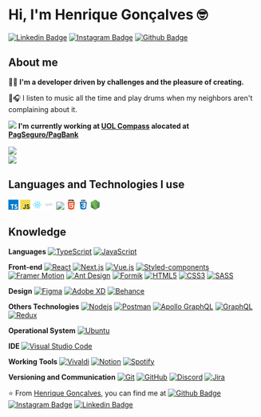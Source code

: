 # Hi, I'm Henrique Gonçalves 🤓

[![Linkedin Badge](https://img.shields.io/badge/-LinkedIn-blue?style=flat-square&logo=Linkedin&logoColor=white)](https://www.linkedin.com/in/henriiqueg/)
[![Instagram Badge](https://img.shields.io/badge/-Instagram-C13584?style=flat-square&labelColor=C13584&logo=instagram&logoColor=white)](https://www.instagram.com/henriiqueg_/)
[![Github Badge](https://img.shields.io/badge/-Github-000?style=flat-square&logo=Github&logoColor=white)](https://github.com/henriiqueg)

## About me

👨‍💻 <strong>I'm a developer driven by challenges and the pleasure of creating.</strong>
<p>🥁🎧 I listen to music all the time and play drums when my neighbors aren't complaining about it.</p>

<img height="22" src="https://assets.pagseguro.com.br/ps-bootstrap/v6.82.1/img/logos/pagbank/pagbank-logo-animado_30px@2x.gif">  **I'm currently working at [UOL Compass](https://compass.uol) alocated at [PagSeguro/PagBank](https://pagseguro.uol.com.br)** 

<img align='center' src="https://github-readme-stats.vercel.app/api?username=henriiqueg&show_icons=true">

<br />

<img align='center' src="https://github-readme-stats.vercel.app/api/top-langs/?username=henriiqueg&theme=white">

## Languages and Technologies I use

<code><img height="20" src="https://raw.githubusercontent.com/github/explore/80688e429a7d4ef2fca1e82350fe8e3517d3494d/topics/typescript/typescript.png"></code>
<code><img height="20" src="https://raw.githubusercontent.com/github/explore/80688e429a7d4ef2fca1e82350fe8e3517d3494d/topics/javascript/javascript.png"></code>
<code><img height="20" src="https://raw.githubusercontent.com/github/explore/80688e429a7d4ef2fca1e82350fe8e3517d3494d/topics/react/react.png"></code>
<code><img height="20" src="https://raw.githubusercontent.com/github/explore/28b02bbc9ad9f7a503c43775aebeb515dc2da5fc/topics/nextjs/nextjs.png"></code>
<code><img height="20" src="https://vuejs.org/images/logo.png"></code>
<code><img height="20" src="https://raw.githubusercontent.com/github/explore/80688e429a7d4ef2fca1e82350fe8e3517d3494d/topics/html/html.png"></code>
<code><img height="20" src="https://raw.githubusercontent.com/github/explore/80688e429a7d4ef2fca1e82350fe8e3517d3494d/topics/css/css.png"></code>
<code><img height="20" src="https://raw.githubusercontent.com/github/explore/80688e429a7d4ef2fca1e82350fe8e3517d3494d/topics/nodejs/nodejs.png"></code>

## Knowledge

**Languages**
[![TypeScript](https://img.shields.io/badge/-TypeScript-007ACC?style=flat-square&logo=typescript&logoColor=white)](https://github.com/henriiqueg/)
[![JavaScript](https://img.shields.io/badge/-JavaScript-black?style=flat-square&logo=javascript)](https://github.com/henriiqueg/)

**Front-end**
[![React](https://img.shields.io/badge/-React-black?style=flat-square&logo=react)](https://github.com/henriiqueg/)
[![Next.js](https://img.shields.io/badge/-Next.js-black?style=flat-square&logo=next.js)](https://github.com/henriiqueg/)
[![Vue.js](https://img.shields.io/badge/Vue.js-35495E?style=for-the-badge&style=flat-square&logo=vuedotjs&logoColor=4FC08D)](https://github.com/henriiqueg/)
[![Styled-components](https://img.shields.io/badge/-Styled%20Components-pink?style=flat-square&logo=styled-components)](https://github.com/henriiqueg/)
[![Framer Motion](https://img.shields.io/badge/-Framer-blue?style=flat-square&logo=framer)](https://github.com/henriiqueg/)
[![Ant Design](https://img.shields.io/badge/-Ant%20Design-white?style=flat-square&logo=ant%20design&logoColor=blue)](https://github.com/henriiqueg/)
[![Formik](https://img.shields.io/badge/-Formik-blue?style=flat-square&logo=formik)](https://github.com/henriiqueg/)
[![HTML5](https://img.shields.io/badge/-HTML5-E34F26?style=flat-square&logo=html5&logoColor=white)](https://github.com/henriiqueg/)
[![CSS3](https://img.shields.io/badge/-CSS3-1572B6?style=flat-square&logo=css3)](https://github.com/henriiqueg/)
[![SASS](https://img.shields.io/badge/-SASS-ed9ac2?style=flat-square&logo=sass)](https://github.com/henriiqueg/)

**Design**
[![Figma](https://img.shields.io/badge/-Figma-ffbaba?style=flat-square&logo=figma)](https://github.com/henriiqueg/)
[![Adobe XD](https://img.shields.io/badge/-Adobe%20XD-pink?style=flat-square&logo=adobe%20xd)](https://github.com/henriiqueg/)
[![Behance](https://img.shields.io/badge/-Behance-blue?style=flat-square&logo=behance)](https://github.com/henriiqueg/)

**Others Technologies**
[![Nodejs](https://img.shields.io/badge/-Nodejs-black?style=flat-square&logo=Node.js)](https://github.com/henriiqueg/)
[![Postman](https://img.shields.io/badge/-Postman-orange?style=flat-square&logo=postman&logoColor=white)](https://github.com/henriiqueg/)
[![Apollo GraphQL](https://img.shields.io/badge/-Apollo%20GraphQL-311C87?style=flat-square&logo=apollo-graphql)](https://github.com/henriiqueg/)
[![GraphQL](https://img.shields.io/badge/-GraphQL-E10098?style=flat-square&logo=graphql)](https://github.com/henriiqueg/)
[![Redux](https://img.shields.io/badge/-Redux-764ABC?style=flat-square&logo=redux)](https://github.com/henriiqueg/)

**Operational System**
[![Ubuntu](https://img.shields.io/badge/-Ubuntu-0078D6?style=flat-square&logo=Ubuntu)](https://github.com/henriiqueg/)

**IDE**
[![Visual Studio Code](https://img.shields.io/badge/-Visual%20Studio%20Code-007ACC?style=flat-square&logo=VisualStudioCode)](https://github.com/henriiqueg/)

**Working Tools**
[![Vivaldi](https://img.shields.io/badge/-Vivaldi-black?style=flat-square&logo=vivaldi)](https://github.com/henriiqueg/)
[![Notion](https://img.shields.io/badge/-Notion-white?style=flat-square&logo=notion&logoColor=black)](https://github.com/henriiqueg/)
[![Spotify](https://img.shields.io/badge/-Spotify-black?style=flat-square&logo=spotify)](https://github.com/henriiqueg/)

**Versioning and Communication**
[![Git](https://img.shields.io/badge/-Git-black?style=flat-square&logo=git)](https://github.com/henriiqueg/)
[![GitHub](https://img.shields.io/badge/-GitHub-181717?style=flat-square&logo=github)](https://github.com/henriiqueg/)
[![Discord](https://img.shields.io/badge/-Discord-000000?style=flat-square&logo=Discord)](https://github.com/henriiqueg/)
[![Jira](https://img.shields.io/badge/-Jira-0052CC?style=flat-square&logo=Jira)](https://github.com/henriiqueg/)

⭐️ From [Henrique Gonçalves](https://github.com/henriiqueg), you can find me at [![Github Badge](https://img.shields.io/badge/-Github-000?style=flat-square&logo=Github&logoColor=white)](https://github.com/henriiqueg) [![Instagram Badge](https://img.shields.io/badge/-Instagram-C13584?style=flat-square&labelColor=C13584&logo=instagram&logoColor=white)](https://www.instagram.com/henriiqueg_/) [![Linkedin Badge](https://img.shields.io/badge/-LinkedIn-blue?style=flat-square&logo=Linkedin&logoColor=white)](https://www.linkedin.com/in/henriiqueg/)
